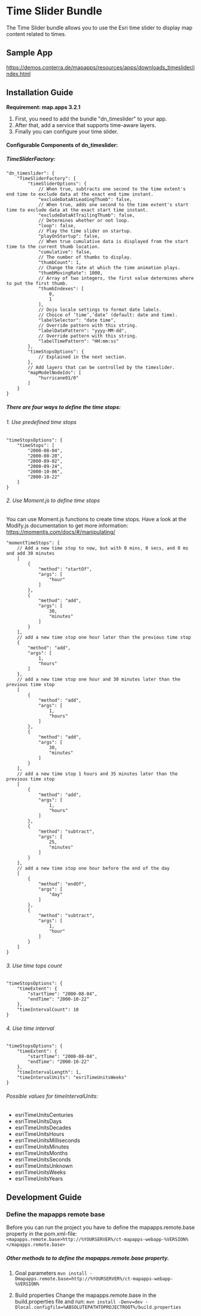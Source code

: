 # Time Slider Bundle
The Time Slider bundle allows you to use the Esri time slider to display map content related to times.

Sample App
------------------
https://demos.conterra.de/mapapps/resources/apps/downloads_timeslider/index.html

Installation Guide
------------------
**Requirement: map.apps 3.2.1**

1. First, you need to add the bundle "dn_timeslider" to your app.
2. After that, add a service that supports time-aware layers.
3. Finally you can configure your time slider.

#### Configurable Components of dn_timeslider:

##### TimeSliderFactory:
```
"dn_timeslider": {
    "TimeSliderFactory": {
        "timeSliderOptions": {
            // When true, subtracts one second to the time extent's end time to exclude data at the exact end time instant.
            "excludeDataAtLeadingThumb": false,
            // When true, adds one second to the time extent's start time to exclude data at the exact start time instant.
            "excludeDataAtTrailingThumb": false,
            // Determines whether or not loop.
            "loop": false,
            // Play the time slider on startup.
            "playOnStartup": false,
            // When true cumulative data is displayed from the start time to the current thumb location.
            "cumulative": false,
            // The number of thumbs to display.
            "thumbCount": 1,
            // Change the rate at which the time animation plays.
            "thumbMovingRate": 1000,
            // Array of two integers, the first value determines where to put the first thumb.
            "thumbIndexes": [
                0,
                1
            ],
            // Dojo locale settings to format date labels.
            // Choice of ‘time’,’date’ (default: date and time).
            "labelSelector": "date time",
            // Override pattern with this string.
            "labelDatePattern": "yyyy-MM-dd",
            // Override pattern with this string.
            "labelTimePattern": "HH:mm:ss"
        },
        "timeStopsOptions": {
            // Explained in the next section.
        },
        // Add layers that can be controlled by the timeslider.
        "mapModelNodeIds": [
            "hurricane01/0"
        ]
    }
}
```

##### There are four ways to define the time stops:
###### 1. Use predefined time stops
```
"timeStopsOptions": {
    "timeStops": [
        "2000-08-04",
        "2000-08-20",
        "2000-09-02",
        "2000-09-24",
        "2000-10-06",
        "2000-10-22"
    ]
}
```
###### 2. Use Moment.js to define time stops
You can use Moment.js functions to create time stops. Have a look at the Modify.js documentation to get more information: https://momentjs.com/docs/#/manipulating/
```
"momentTimeStops": {
    // Add a new time stop to now, but with 0 mins, 0 secs, and 0 ms and add 30 minutes
    [
        {
            "method": "startOf",
            "args": [
                "hour"
            ]
        },
        {
            "method": "add",
            "args": [
                30,
                "minutes"
            ]
        }
    ],
    // add a new time stop one hour later than the previous time stop
    {
        "method": "add",
        "args": [
            1,
            "hours"
        ]
    },
    // add a new time stop one hour and 30 minutes later than the previous time stop
    [
        {
            "method": "add",
            "args": [
                1,
                "hours"
            ]
        },
        {
            "method": "add",
            "args": [
                30,
                "minutes"
            ]
        }
    ],
    // add a new time stop 1 hours and 35 minutes later than the previous time stop
    [
        {
            "method": "add",
            "args": [
                1,
                "hours"
            ]
        },
        {
            "method": "subtract",
            "args": [
                25,
                "minutes"
            ]
        }
    ],
    // add a new time stop one hour before the end of the day
    [
        {
            "method": "endOf",
            "args": [
                "day"
            ]
        },
        {
            "method": "subtract",
            "args": [
                1,
                "hour"
            ]
        }
    ]
}
```
###### 3. Use time tops count
```
"timeStopsOptions": {
    "timeExtent": {
        "startTime": "2000-08-04",
        "endTime": "2000-10-22"
    },
    "timeIntervalCount": 10
}
```
###### 4. Use time interval
```
"timeStopsOptions": {
    "timeExtent": {
        "startTime": "2000-08-04",
        "endTime": "2000-10-22"
    },
    "timeIntervalLength": 1,
    "timeIntervalUnits": "esriTimeUnitsWeeks"
}
```
###### Possible values for timeIntervalUnits:

- esriTimeUnitsCenturies
- esriTimeUnitsDays
- esriTimeUnitsDecades
- esriTimeUnitsHours
- esriTimeUnitsMilliseconds
- esriTimeUnitsMinutes
- esriTimeUnitsMonths
- esriTimeUnitsSeconds
- esriTimeUnitsUnknown
- esriTimeUnitsWeeks
- esriTimeUnitsYears

Development Guide
------------------
### Define the mapapps remote base
Before you can run the project you have to define the mapapps.remote.base property in the pom.xml-file:
`<mapapps.remote.base>http://%YOURSERVER%/ct-mapapps-webapp-%VERSION%</mapapps.remote.base>`

##### Other methods to to define the mapapps.remote.base property.
1. Goal parameters
`mvn install -Dmapapps.remote.base=http://%YOURSERVER%/ct-mapapps-webapp-%VERSION%`

2. Build properties
Change the mapapps.remote.base in the build.properties file and run:
`mvn install -Denv=dev -Dlocal.configfile=%ABSOLUTEPATHTOPROJECTROOT%/build.properties`